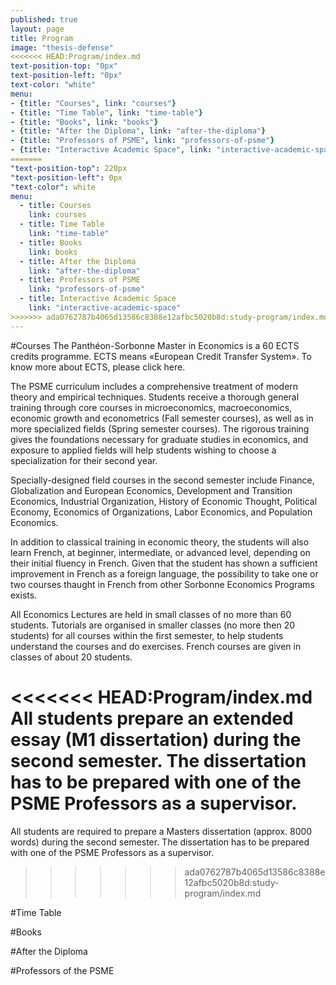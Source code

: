 ```yaml
---
published: true
layout: page
title: Program
image: "thesis-defense"
<<<<<<< HEAD:Program/index.md
text-position-top: "0px"
text-position-left: "0px"
text-color: "white"
menu:
- {title: "Courses", link: "courses"}
- {title: "Time Table", link: "time-table"}
- {title: "Books", link: "books"}
- {title: "After the Diploma", link: "after-the-diploma"}
- {title: "Professors of PSME", link: "professors-of-psme"}
- {title: "Interactive Academic Space", link: "interactive-academic-space"}
=======
"text-position-top": 220px
"text-position-left": 0px
"text-color": white
menu: 
  - title: Courses
    link: courses
  - title: Time Table
    link: "time-table"
  - title: Books
    link: books
  - title: After the Diploma
    link: "after-the-diploma"
  - title: Professors of PSME
    link: "professors-of-psme"
  - title: Interactive Academic Space
    link: "interactive-academic-space"
>>>>>>> ada0762787b4065d13586c8388e12afbc5020b8d:study-program/index.md
---
```


#Courses<a class="anchor" id="courses"></a>
The Panthéon-Sorbonne Master in Economics is a 60 ECTS credits programme. ECTS means «European Credit Transfer System». To know more about ECTS, please click here.

The PSME curriculum includes a comprehensive treatment of modern theory and empirical techniques. Students receive a thorough general training through core courses in microeconomics, macroeconomics, economic growth and econometrics (Fall semester courses), as well as in more specialized fields (Spring semester courses). The rigorous training gives the foundations necessary for graduate studies in economics, and exposure to applied fields will help students wishing to choose a specialization for their second year.

Specially-designed field courses in the second semester include Finance, Globalization and European Economics, Development and Transition Economics, Industrial Organization, History of Economic Thought, Political Economy, Economics of Organizations, Labor Economics, and Population Economics.

In addition to classical training in economic theory, the students will also learn French, at beginner, intermediate, or advanced level, depending on their initial fluency in French.
Given that the student has shown a sufficient improvement in French as a foreign language, the possibility to take one or two courses thaught in French from other Sorbonne Economics Programs exists.

All Economics Lectures are held in small classes of no more than 60 students. Tutorials are organised in smaller classes (no more then 20 students) for all courses within the first semester, to help students understand the courses and do exercises. French courses are given in classes of about 20 students.

<<<<<<< HEAD:Program/index.md
 All students prepare an extended essay (M1 dissertation) during the second semester. The dissertation has to be prepared with one of the PSME Professors as a supervisor.
=======
All students are required to prepare a Masters dissertation (approx. 8000 words) during the second semester. The dissertation has to be prepared with one of the PSME Professors as a supervisor.
>>>>>>> ada0762787b4065d13586c8388e12afbc5020b8d:study-program/index.md

#Time Table<a class="anchor" id="time-table"></a>

#Books<a class="anchor" id="books"></a>

#After the Diploma<a class="anchor" id="after-the-diploma"></a>

#Professors of the PSME<a class="anchor" id="professors-of-the-psme"></a>
